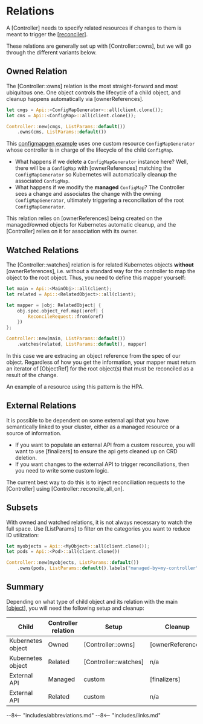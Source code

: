# Relations

A [Controller] needs to specify related resources if changes to them is meant to trigger the [[reconciler]].

These relations are generally set up with [Controller::owns], but we will go through the different variants below.

## Owned Relation

The [Controller::owns] relation is the most straight-forward and most ubiquitous one. One object controls the lifecycle of a child object, and cleanup happens automatically via [ownerReferences].

```rust
let cmgs = Api::<ConfigMapGenerator>::all(client.clone());
let cms = Api::<ConfigMap>::all(client.clone());

Controller::new(cmgs, ListParams::default())
    .owns(cms, ListParams::default())
```

This [configmapgen example](https://github.com/kube-rs/kube-rs/blob/master/examples/configmapgen_controller.rs) uses one custom resource `ConfigMapGenerator` whose controller is in charge of the lifecycle of the child `ConfigMap`.

- What happens if we delete a `ConfigMapGenerator` instance here? Well, there will be a `ConfigMap` with [ownerReferences] matching the `ConfigMapGenerator` so Kubernetes will automatically cleanup the associated `ConfigMap`.
- What happens if we modify the **managed** `ConfigMap`? The Controller sees a change and associates the change with the owning `ConfigMapGenerator`, ultimately triggering a reconciliation of the root `ConfigMapGenerator`.

This relation relies on [ownerReferences] being created on the managed/owned objects for Kubernetes automatic cleanup, and the [Controller] relies on it for association with its owner.

## Watched Relations

The [Controller::watches] relation is for related Kubernetes objects **without** [ownerReferences], i.e. without a standard way for the controller to map the object to the root object. Thus, you need to define this mapper yourself:

```rust
let main = Api::<MainObj>::all(client);
let related = Api::<RelatedObject>::all(client);

let mapper = |obj: RelatedObject| {
    obj.spec.object_ref.map(|oref| {
        ReconcileRequest::from(oref)
    })
};

Controller::new(main, ListParams::default())
    .watches(related, ListParams::default(), mapper)
```
<!-- TODO: ReconcileRequest::from sets reason to Unknow, needs a method to set reason, ReconcileReason -> controller::Reason -->

In this case we are extracing an object reference from the spec of our object. Regardless of how you get the information, your mapper must return an iterator of [ObjectRef] for the root object(s) that must be reconciled as a result of the change.

An example of a resource using this pattern is the HPA.

## External Relations

It is possible to be dependent on some external api that you have semantically linked to your cluster, either as a managed resource or a source of information.

- If you want to populate an external API from a custom resource, you will want to use [finalizers] to ensure the api gets cleaned up on CRD deletion.
- If you want changes to the external API to trigger reconciliations, then you need to write some custom logic.

The current best way to do this is to inject reconciliation requests to the [Controller] using [Controller::reconcile_all_on].

<!-- TODO: maybe open an issue for Controller::external / suggest a way to call reconcile manually? -->

## Subsets

With owned and watched relations, it is not always necessary to watch the full space. Use [ListParams] to filter on the categories you want to reduce IO utilization:

```rust
let myobjects = Api::<MyObject>::all(client.clone());
let pods = Api::<Pod>::all(client.clone())

Controller::new(myobjects, ListParams::default())
    .owns(pods, ListParams::default().labels("managed-by=my-controller"))
```

## Summary

Depending on what type of child object and its relation with the main [[object]], you will need the following setup and cleanup:

| Child              | Controller relation  | Setup                  |  Cleanup          |
| ------------------ | -------------------- | ---------------------- | ----------------- |
| Kubernetes object  | Owned                | [Controller::owns]     | [ownerReferences] |
| Kubernetes object  | Related              | [Controller::watches]  | n/a               |
| External API       | Managed              | custom                 | [finalizers]      |
| External API       | Related              | custom                 | n/a               |

--8<-- "includes/abbreviations.md"
--8<-- "includes/links.md"

[//begin]: # "Autogenerated link references for markdown compatibility"
[reconciler]: reconciler "The Reconciler"
[object]: object "The Object"
[//end]: # "Autogenerated link references"
